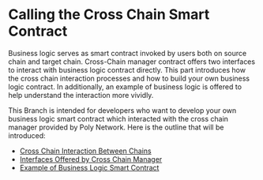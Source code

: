 # Calling the Cross Chain Smart Contract
Business logic serves as smart contract invoked by users both on source chain and target chain. Cross-Chain manager contract offers two interfaces to interact with business logic contract directly. This part introduces how the cross chain interaction processes and how to build your own business logic contract. In additionally, an example of business logic is offered to help understand the interaction more vividly. 

This Branch is intended for developers who want to develop your own business logic smart contract which interacted with the cross chain manager provided by Poly Network. Here is the outline that will be introduced:

- [Cross Chain Interaction Between Chains](./Interaction.md)
- [Interfaces Offered by Cross Chain Manager](./Interfaces.md)
- [Example of Business Logic Smart Contract](./Example.md)
